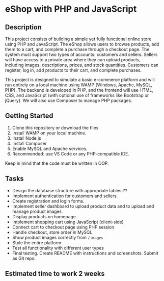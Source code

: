 # eShop with PHP and JavaScript

## Description
This project consists of building a simple yet fully functional online store using PHP and JavaScript. The eShop allows users to browse products, add them to a cart, and complete a purchase through a checkout page. The system must support two types of accounts: customers and sellers. Sellers will have access to a private area where they can upload products, including images, descriptions, prices, and stock quantities. Customers can register, log in, add products to their cart, and complete purchases.

This project is designed to simulate a basic e-commerce platform and will run entirely on a local machine using WAMP (Windows, Apache, MySQL, PHP). The backend is developed in PHP, and the frontend will use HTML, CSS, and JavaScript (with optional use of frameworks like Bootstrap or jQuery).
We will also use Composer to manage PHP packages.

## Getting Started
1. Clone this repository or download the files.
2. Install WAMP on your local machine.
3. Install Node.js
4. Install Composer
5. Enable MySQL and Apache services.
6. Recommended: use VS Code or any PHP-compatible IDE.

Keep in mind that the code must be written in OOP.

## Tasks
- Design the database structure with appropriate tables:??
- Implement authentication for customers and sellers.
- Create registration and login forms.
- Implement seller dashboard to upload product data and to upload and manage product images.
- Display products on homepage.
- Implement shopping cart using JavaScript (client-side)
- Connect cart to checkout page using PHP session
- Handle checkout, store order in MySQL
- Show product images correctly from `/images`
- Style the entire platform
- Test all functionality with different user types
- Final testing. Create README with instructions and screenshots. Submit as Git repo.

## Estimated time to work 2 weeks
